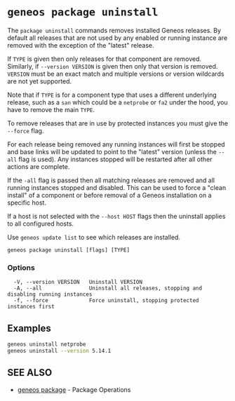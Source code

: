 # `geneos package uninstall`

The `package uninstall` commands removes installed Geneos releases. By default all releases that are not used by any enabled or running instance are removed with the exception of the "latest" release.

If `TYPE` is given then only releases for that component are removed. Similarly, if `--version VERSION` is given then only that version is removed. `VERSION` must be an exact match and multiple versions or version wildcards are not yet supported.

Note that if `TYPE` is for a component type that uses a different underlying release, such as a `san` which could be a `netprobe` or `fa2` under the hood, you have to remove the main `TYPE`.

To remove releases that are in use by protected instances you must give the `--force` flag.

For each release being removed any running instances will first be stopped and base links will be updated to point to the "latest" version (unless the `--all` flag is used). Any instances stopped will be restarted after all other actions are complete.

If the `-all` flag is passed then all matching releases are removed and all running instances stopped and disabled. This can be used to force a "clean install" of a component or before removal of a Geneos installation on a specific host.

If a host is not selected with the `--host HOST` flags then the uninstall applies to all configured hosts. 

Use `geneos update list` to see which releases are installed.

```text
geneos package uninstall [flags] [TYPE]
```

### Options

```text
  -V, --version VERSION   Uninstall VERSION
  -A, --all               Uninstall all releases, stopping and disabling running instances
  -f, --force             Force uninstall, stopping protected instances first
```

## Examples

```bash
geneos uninstall netprobe
geneos uninstall --version 5.14.1

```

## SEE ALSO

* [geneos package](geneos_package.md)	 - Package Operations
